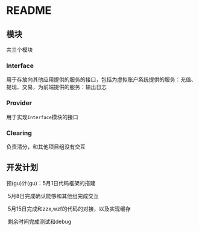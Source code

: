 README
======

## 模块

共三个模块

### Interface

用于存放向其他应用提供的服务的接口，包括为虚拟账户系统提供的服务：充值、提现、交易，为前端提供的服务：输出日志

### Provider

用于实现`Interface`模块的接口

### Clearing

负责清分，和其他项目组没有交互

## 开发计划

预(gu)计(gu)：5月1日代码框架的搭建

​	   		 5月8日完成确认能够和其他组完成交互

​			 5月15日完成和zzx,wzf的代码的对接，以及实现缓存

​	                 剩余时间完成测试和debug